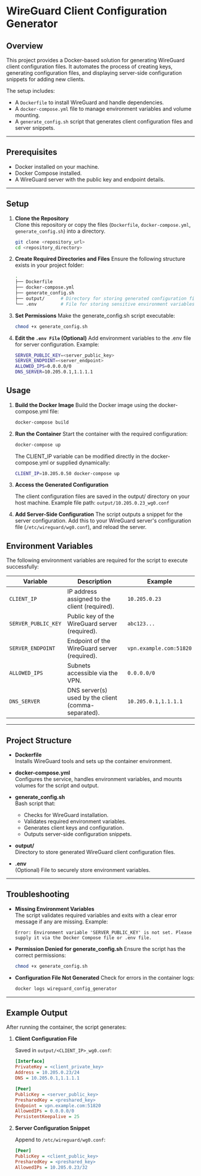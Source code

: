 # WireGuard Client Configuration Generator

## Overview

This project provides a Docker-based solution for generating WireGuard client configuration files. It automates the process of creating keys, generating configuration files, and displaying server-side configuration snippets for adding new clients.

The setup includes:
- A `Dockerfile` to install WireGuard and handle dependencies.
- A `docker-compose.yml` file to manage environment variables and volume mounting.
- A `generate_config.sh` script that generates client configuration files and server snippets.

---

## Prerequisites

- Docker installed on your machine.
- Docker Compose installed.
- A WireGuard server with the public key and endpoint details.

---

## Setup

1. **Clone the Repository**  
    Clone this repository or copy the files (`Dockerfile`, `docker-compose.yml`, `generate_config.sh`) into a directory.
 
    ```bash
    git clone <repository_url>
    cd <repository_directory>

2. **Create Required Directories and Files**
    Ensure the following structure exists in your project folder:
    ```bash
    .
    ├── Dockerfile
    ├── docker-compose.yml
    ├── generate_config.sh
    ├── output/      # Directory for storing generated configuration files
    └── .env         # File for storing sensitive environment variables (optional)
    ```

3. **Set Permissions**
    Make the generate_config.sh script executable:
    ```bash
    chmod +x generate_config.sh
    ```

4. **Edit the `.env File` (Optional)**
    Add environment variables to the .env file for server configuration. Example:
    ```bash
    SERVER_PUBLIC_KEY=<server_public_key>
    SERVER_ENDPOINT=<server_endpoint>
    ALLOWED_IPS=0.0.0.0/0
    DNS_SERVER=10.205.0.1,1.1.1.1
    ```

## Usage

1. **Build the Docker Image**
    Build the Docker image using the docker-compose.yml file:
    ```bash
    docker-compose build
    ```

2. **Run the Container**
    Start the container with the required configuration:
    ```bash
    docker-compose up
    ```
    The CLIENT_IP variable can be modified directly in the docker-compose.yml or supplied dynamically:
    ```bash
    CLIENT_IP=10.205.0.50 docker-compose up
    ```

3. **Access the Generated Configuration**

    The client configuration files are saved in the output/ directory on your host machine.
    Example file path: `output/10.205.0.23_wg0.conf`

4. **Add Server-Side Configuration**
    The script outputs a snippet for the server configuration. Add this to your WireGuard server's configuration file (`/etc/wireguard/wg0.conf`), and reload the server.

## Environment Variables

The following environment variables are required for the script to execute successfully:

| Variable           | Description                                             | Example                  |
|---------------------|---------------------------------------------------------|--------------------------|
| `CLIENT_IP`        | IP address assigned to the client (required).            | `10.205.0.23`           |
| `SERVER_PUBLIC_KEY`| Public key of the WireGuard server (required).           | `abc123...`             |
| `SERVER_ENDPOINT`  | Endpoint of the WireGuard server (required).             | `vpn.example.com:51820` |
| `ALLOWED_IPS`      | Subnets accessible via the VPN.                          | `0.0.0.0/0`             |
| `DNS_SERVER`       | DNS server(s) used by the client (comma-separated).      | `10.205.0.1,1.1.1.1`    |

---

## Project Structure

- **Dockerfile**  
  Installs WireGuard tools and sets up the container environment.

- **docker-compose.yml**  
  Configures the service, handles environment variables, and mounts volumes for the script and output.

- **generate_config.sh**  
  Bash script that:
  - Checks for WireGuard installation.
  - Validates required environment variables.
  - Generates client keys and configuration.
  - Outputs server-side configuration snippets.

- **output/**  
  Directory to store generated WireGuard client configuration files.

- **.env**  
  (Optional) File to securely store environment variables.

---

## Troubleshooting

- **Missing Environment Variables**  
  The script validates required variables and exits with a clear error message if any are missing. Example:

  ```plaintext
  Error: Environment variable 'SERVER_PUBLIC_KEY' is not set. Please supply it via the Docker Compose file or .env file.
  ```
- **Permission Denied for generate_config.sh**
  Ensure the script has the correct permissions:

  ```bash
  chmod +x generate_config.sh
  ```
- **Configuration File Not Generated**
  Check for errors in the container logs:

  ```bash
  docker logs wireguard_config_generator
  ```

---

## Example Output

After running the container, the script generates:

1. **Client Configuration File**

    Saved in `output/<CLIENT_IP>_wg0.conf`:
    ```ini
    [Interface]
    PrivateKey = <client_private_key>
    Address = 10.205.0.23/24
    DNS = 10.205.0.1,1.1.1.1
    
    [Peer]
    PublicKey = <server_public_key>
    PresharedKey = <preshared_key>
    Endpoint = vpn.example.com:51820
    AllowedIPs = 0.0.0.0/0
    PersistentKeepalive = 25
    ```
2. **Server Configuration Snippet**

    Append to `/etc/wireguard/wg0.conf`:
    ```ini
    [Peer]
    PublicKey = <client_public_key>
    PresharedKey = <preshared_key>
    AllowedIPs = 10.205.0.23/32
    ```


  